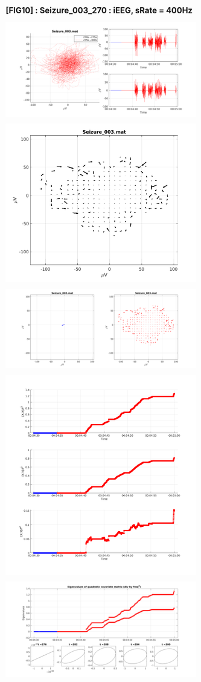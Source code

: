 ## [FIG10] : Seizure_003_270 : iEEG, sRate = 400Hz

![](../../output/phase/Seizure_003_270.png)

![](../../output/flow/Seizure_003_270.png)

![](../../output/flow2/Seizure_003_270.png)

![](../../output/quadvar/Seizure_003_270.png)

![](../../output/quadvareigval/Seizure_003_270.png)
